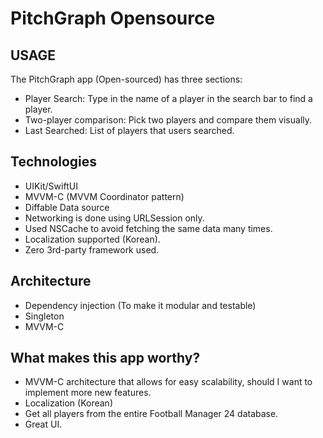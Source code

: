 # PitchGraph Opensource

## USAGE

The PitchGraph app (Open-sourced) has three sections:
- Player Search: Type in the name of a player in the search bar to find a player.
- Two-player comparison: Pick two players and compare them visually.
- Last Searched: List of players that users searched.

## Technologies

* UIKit/SwiftUI
* MVVM-C (MVVM Coordinator pattern)
* Diffable Data source
* Networking is done using URLSession only.
* Used NSCache to avoid fetching the same data many times.
* Localization supported (Korean).
* Zero 3rd-party framework used.

## Architecture

* Dependency injection (To make it modular and testable)
* Singleton
* MVVM-C


## What makes this app worthy?

* MVVM-C architecture that allows for easy scalability, should I want to implement more new features.
* Localization (Korean)
* Get all players from the entire Football Manager 24 database.
* Great UI.
